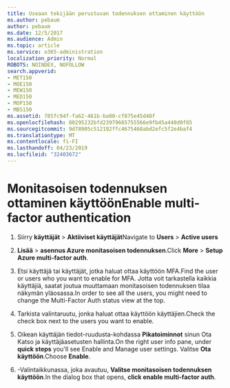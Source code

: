 ```yaml
---
title: Useaan tekijään perustuvan todennuksen ottaminen käyttöön
ms.author: pebaum
author: pebaum
ms.date: 12/5/2017
ms.audience: Admin
ms.topic: article
ms.service: o365-administration
localization_priority: Normal
ROBOTS: NOINDEX, NOFOLLOW
search.appverid:
- MET150
- MOE150
- MEW150
- MED150
- MOP150
- MBS150
ms.assetid: 785fc94f-fa62-461b-ba00-cf875e45d48f
ms.openlocfilehash: 80295232bfd23979665755566e9fb45a440d0f85
ms.sourcegitcommit: 9d78905c512192ffc4675468abd2efc5f2e4baf4
ms.translationtype: MT
ms.contentlocale: fi-FI
ms.lasthandoff: 04/23/2019
ms.locfileid: "32403672"
---
```

# <a name="enable-multi-factor-authentication"></a><span data-ttu-id="6d9d6-102">Monitasoisen todennuksen ottaminen käyttöön</span><span class="sxs-lookup"><span data-stu-id="6d9d6-102">Enable multi-factor authentication</span></span>

1. <span data-ttu-id="6d9d6-103">Siirry **käyttäjät** \> **Aktiiviset käyttäjät**</span><span class="sxs-lookup"><span data-stu-id="6d9d6-103">Navigate to **Users** \> **Active users**</span></span>
    
2. <span data-ttu-id="6d9d6-104">**Lisää** \> **asennus Azure monitasoisen todennuksen**.</span><span class="sxs-lookup"><span data-stu-id="6d9d6-104">Click **More** \> **Setup Azure multi-factor auth**.</span></span> 
    
3. <span data-ttu-id="6d9d6-105">Etsi käyttäjä tai käyttäjät, jotka haluat ottaa käyttöön MFA.</span><span class="sxs-lookup"><span data-stu-id="6d9d6-105">Find the user or users who you want to enable for MFA.</span></span> <span data-ttu-id="6d9d6-106">Jotta voit tarkastella kaikkia käyttäjiä, saatat joutua muuttamaan monitasoisen todennuksen tilaa näkymän yläosassa.</span><span class="sxs-lookup"><span data-stu-id="6d9d6-106">In order to see all the users, you might need to change the Multi-Factor Auth status view at the top.</span></span>
    
4. <span data-ttu-id="6d9d6-107">Tarkista valintaruutu, jonka haluat ottaa käyttöön käyttäjien.</span><span class="sxs-lookup"><span data-stu-id="6d9d6-107">Check the check box next to the users you want to enable.</span></span>
    
5.  <span data-ttu-id="6d9d6-108">Oikean käyttäjän tiedot-ruudusta-kohdassa **Pikatoiminnot** sinun Ota Katso ja käyttäjäasetusten hallinta.</span><span class="sxs-lookup"><span data-stu-id="6d9d6-108">On the right user info pane, under **quick steps** you'll see Enable and Manage user settings.</span></span> <span data-ttu-id="6d9d6-109">Valitse **Ota käyttöön**.</span><span class="sxs-lookup"><span data-stu-id="6d9d6-109">Choose **Enable**.</span></span> 
    
6. <span data-ttu-id="6d9d6-110">-Valintaikkunassa, joka avautuu, **Valitse monitasoisen todennuksen käyttöön**.</span><span class="sxs-lookup"><span data-stu-id="6d9d6-110">In the dialog box that opens, **click enable multi-factor auth**.</span></span> 
    

